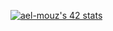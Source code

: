 <p align : "center" >
<a href="https://github.com/oakoudad/badge42"><img src="https://badge.mediaplus.ma/binary/ael-mouz" alt="ael-mouz's 42 stats" /></a>
</p>
